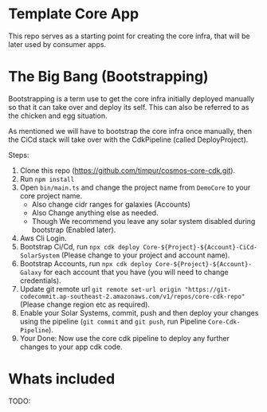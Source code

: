 # Template Core App

This repo serves as a starting point for creating the core infra, that will be later used by consumer apps.

# The Big Bang (Bootstrapping)

Bootstrapping is a term use to get the core infra initially deployed manually so that it can take over and deploy its self. This can also be referred to as the chicken and egg situation.

As mentioned we will have to bootstrap the core infra once manually, then the CiCd stack will take over with the CdkPipeline (called DeployProject).

Steps:

1. Clone this repo (https://github.com/timpur/cosmos-core-cdk.git).
2. Run `npm install`
3. Open `bin/main.ts` and change the project name from `DemoCore` to your core project name.
   - Also change cidr ranges for galaxies (Accounts)
   - Also Change anything else as needed.
   - Though We recommend you leave any solar system disabled during bootstrap (Enabled later).
4. Aws Cli Login.
5. Bootstrap Ci/Cd, run `npx cdk deploy Core-${Project}-${Account}-CiCd-SolarSystem` (Please change to your project and account name).
6. Bootstrap Accounts, run `npx cdk deploy Core-${Project}-${Account}-Galaxy` for each account that you have (you will need to change credentials).
7. Update git remote url `git remote set-url origin "https://git-codecommit.ap-southeast-2.amazonaws.com/v1/repos/core-cdk-repo"` (Please change region etc as required).
8. Enable your Solar Systems, commit, push and then deploy your changes using the pipeline (`git commit` and `git push`, run Pipeline `Core-Cdk-Pipeline`).
9. Your Done: Now use the core cdk pipeline to deploy any further changes to your app cdk code.

# Whats included

TODO:
